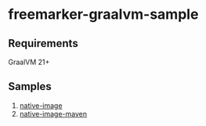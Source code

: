 # freemarker-graalvm-sample

## Requirements

GraalVM 21+

## Samples

1. [native-image](native-image/README.md)
2. [native-image-maven](native-image-maven/README.md)